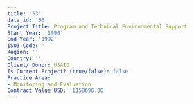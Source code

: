 ```yaml
---
title: '53'
data_id: '53'
Project Title: Program and Technical Environmental Support
Start Year: '1990'
End Year: '1992'
ISO3 Code: ''
Region: ''
Country: ''
Client/ Donor: USAID
Is Current Project? (true/false): false
Practice Area:
- Monitoring and Evaluation
Contract Value USD: '1158696.00'
---
```


